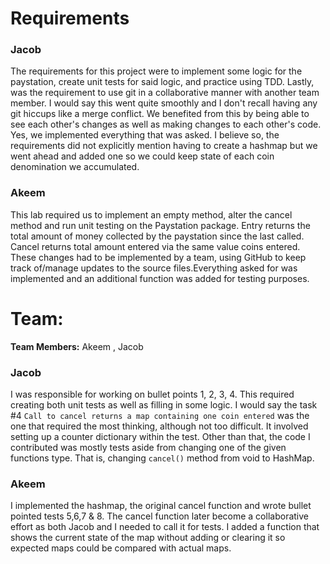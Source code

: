 # Requirements



### Jacob

The requirements for this project were to implement some logic for the paystation, create unit tests for said logic, and practice using TDD. Lastly, was the requirement to use git in a collaborative manner with another team member. I would say this went quite smoothly and I don't recall having any git hiccups like a merge conflict. We benefited from this by being able to see each other's changes as well as making changes to each other's code. Yes, we implemented everything that was asked. I believe so, the requirements did not explicitly mention having to create a hashmap but we went ahead and added one so we could keep state of each coin denomination we accumulated.


### Akeem

This lab required us to implement an empty method, alter the cancel method and run unit testing on the Paystation package. Entry returns the total amount of money collected by the paystation since the last called. Cancel returns total amount entered via the same value coins entered.
These changes had to be implemented by a team, using GitHub to keep track of/manage updates to the source files.Everything asked for was implemented and an additional function was added for testing purposes. 




# Team:



**Team Members:** Akeem , Jacob



### Jacob

I was responsible for working on bullet points 1, 2, 3, 4. This required creating both unit tests as well as filling in some logic. I would say the task #4 `Call to cancel returns a map containing one coin entered` was the one that required the most thinking, although not too difficult. It involved setting up a counter dictionary within the test. Other than that, the code I contributed was mostly tests aside from changing one of the given functions type. That is, changing `cancel()` method from void to HashMap.

### Akeem

I implemented the hashmap, the original cancel function and wrote bullet pointed tests 5,6,7 & 8. The cancel function later become a collaborative effort as both Jacob and I needed to call it for tests. I added a function that shows the current state of the map without adding or clearing it so expected maps could be compared with actual maps. 

